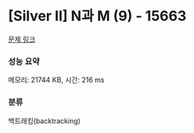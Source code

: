 # [Silver II] N과 M (9) - 15663 

[문제 링크](https://www.acmicpc.net/problem/15663) 

### 성능 요약

메모리: 21744 KB, 시간: 216 ms

### 분류

백트래킹(backtracking)

